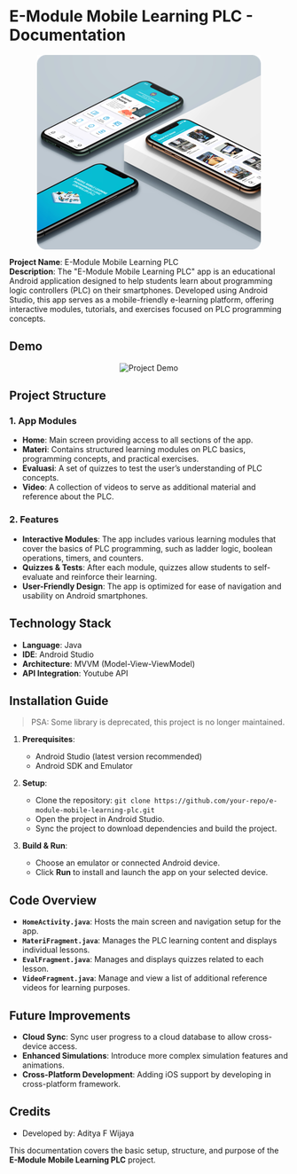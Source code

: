 # E-Module Mobile Learning PLC - Documentation
<p align="center">
  
<img title="thumbnail" src="drawable\Picture1.png" style="display: block; margin: 0 auto">
</p>

**Project Name**: E-Module Mobile Learning PLC  
**Description**: The "E-Module Mobile Learning PLC" app is an educational Android application designed to help students learn about programming logic controllers (PLC) on their smartphones. Developed using Android Studio, this app serves as a mobile-friendly e-learning platform, offering interactive modules, tutorials, and exercises focused on PLC programming concepts.

## Demo

<p align="center">
  <img src="drawable/demo.gif" alt="Project Demo" width="300">
</p>

## Project Structure

### 1. **App Modules**

- **Home**: Main screen providing access to all sections of the app.
- **Materi**: Contains structured learning modules on PLC basics, programming concepts, and practical exercises.
- **Evaluasi**: A set of quizzes to test the user’s understanding of PLC concepts.
- **Video**: A collection of videos to serve as additional material and reference about the PLC.

### 2. **Features**

- **Interactive Modules**: The app includes various learning modules that cover the basics of PLC programming, such as ladder logic, boolean operations, timers, and counters.
- **Quizzes & Tests**: After each module, quizzes allow students to self-evaluate and reinforce their learning.
- **User-Friendly Design**: The app is optimized for ease of navigation and usability on Android smartphones.

## Technology Stack

- **Language**: Java
- **IDE**: Android Studio
- **Architecture**: MVVM (Model-View-ViewModel)
- **API Integration**: Youtube API

## Installation Guide

> PSA: Some library is deprecated, this project is no longer maintained.

1. **Prerequisites**:

   - Android Studio (latest version recommended)
   - Android SDK and Emulator

2. **Setup**:

   - Clone the repository: `git clone https://github.com/your-repo/e-module-mobile-learning-plc.git`
   - Open the project in Android Studio.
   - Sync the project to download dependencies and build the project.

3. **Build & Run**:
   - Choose an emulator or connected Android device.
   - Click **Run** to install and launch the app on your selected device.

## Code Overview

- **`HomeActivity.java`**: Hosts the main screen and navigation setup for the app.
- **`MateriFragment.java`**: Manages the PLC learning content and displays individual lessons.
- **`EvalFragment.java`**: Manages and displays quizzes related to each lesson.
- **`VideoFragment.java`**: Manage and view a list of additional reference videos for learning purposes.

## Future Improvements

- **Cloud Sync**: Sync user progress to a cloud database to allow cross-device access.
- **Enhanced Simulations**: Introduce more complex simulation features and animations.
- **Cross-Platform Development**: Adding iOS support by developing in cross-platform framework.

## Credits

- Developed by: Aditya F Wijaya

This documentation covers the basic setup, structure, and purpose of the **E-Module Mobile Learning PLC** project.
